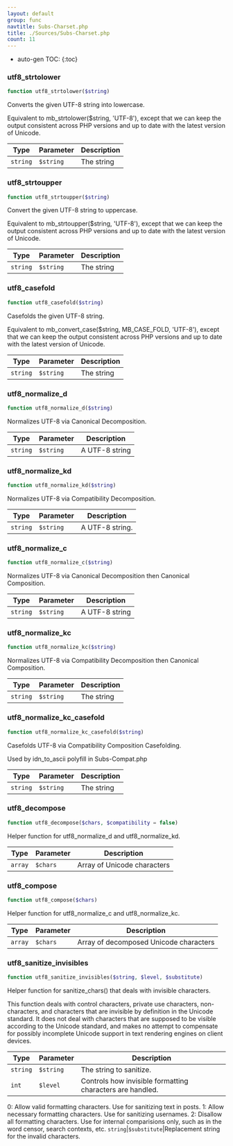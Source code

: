 ```yaml
---
layout: default
group: func
navtitle: Subs-Charset.php
title: ./Sources/Subs-Charset.php
count: 11
---
```

* auto-gen TOC:
{:toc}
### utf8_strtolower

```php
function utf8_strtolower($string)
```
Converts the given UTF-8 string into lowercase.

Equivalent to mb_strtolower($string, 'UTF-8'), except that we can keep the
output consistent across PHP versions and up to date with the latest version
of Unicode.

Type|Parameter|Description
---|---|---
`string`|`$string`|The string

### utf8_strtoupper

```php
function utf8_strtoupper($string)
```
Convert the given UTF-8 string to uppercase.

Equivalent to mb_strtoupper($string, 'UTF-8'), except that we can keep the
output consistent across PHP versions and up to date with the latest version
of Unicode.

Type|Parameter|Description
---|---|---
`string`|`$string`|The string

### utf8_casefold

```php
function utf8_casefold($string)
```
Casefolds the given UTF-8 string.

Equivalent to mb_convert_case($string, MB_CASE_FOLD, 'UTF-8'), except that
we can keep the output consistent across PHP versions and up to date with
the latest version of Unicode.

Type|Parameter|Description
---|---|---
`string`|`$string`|The string

### utf8_normalize_d

```php
function utf8_normalize_d($string)
```
Normalizes UTF-8 via Canonical Decomposition.



Type|Parameter|Description
---|---|---
`string`|`$string`|A UTF-8 string

### utf8_normalize_kd

```php
function utf8_normalize_kd($string)
```
Normalizes UTF-8 via Compatibility Decomposition.



Type|Parameter|Description
---|---|---
`string`|`$string`|A UTF-8 string.

### utf8_normalize_c

```php
function utf8_normalize_c($string)
```
Normalizes UTF-8 via Canonical Decomposition then Canonical Composition.



Type|Parameter|Description
---|---|---
`string`|`$string`|A UTF-8 string

### utf8_normalize_kc

```php
function utf8_normalize_kc($string)
```
Normalizes UTF-8 via Compatibility Decomposition then Canonical Composition.



Type|Parameter|Description
---|---|---
`string`|`$string`|The string

### utf8_normalize_kc_casefold

```php
function utf8_normalize_kc_casefold($string)
```
Casefolds UTF-8 via Compatibility Composition Casefolding.

Used by idn_to_ascii polyfill in Subs-Compat.php

Type|Parameter|Description
---|---|---
`string`|`$string`|The string

### utf8_decompose

```php
function utf8_decompose($chars, $compatibility = false)
```
Helper function for utf8_normalize_d and utf8_normalize_kd.



Type|Parameter|Description
---|---|---
`array`|`$chars`|Array of Unicode characters

### utf8_compose

```php
function utf8_compose($chars)
```
Helper function for utf8_normalize_c and utf8_normalize_kc.



Type|Parameter|Description
---|---|---
`array`|`$chars`|Array of decomposed Unicode characters

### utf8_sanitize_invisibles

```php
function utf8_sanitize_invisibles($string, $level, $substitute)
```
Helper function for sanitize_chars() that deals with invisible characters.

This function deals with control characters, private use characters,
non-characters, and characters that are invisible by definition in the
Unicode standard. It does not deal with characters that are supposed to be
visible according to the Unicode standard, and makes no attempt to compensate
for possibly incomplete Unicode support in text rendering engines on client
devices.

Type|Parameter|Description
---|---|---
`string`|`$string`|The string to sanitize.
`int`|`$level`|Controls how invisible formatting characters are handled.
0: Allow valid formatting characters. Use for sanitizing text in posts.
1: Allow necessary formatting characters. Use for sanitizing usernames.
2: Disallow all formatting characters. Use for internal comparisions
   only, such as in the word censor, search contexts, etc.
`string`|`$substitute`|Replacement string for the invalid characters.

